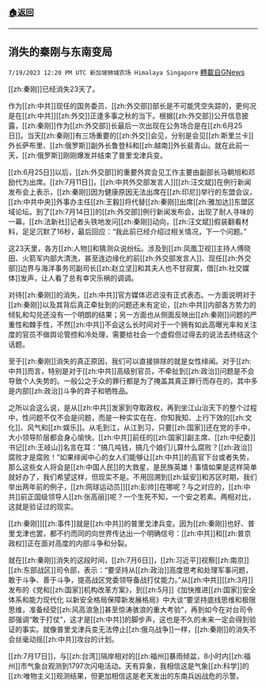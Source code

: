 ###  [:house:返回](README.md)
---


## 消失的秦刚与东南变局
`7/19/2023 12:20 PM UTC 新加坡狮城农场 Himalaya Singapore` [轉載自GNews](https://gnews.org/articles/1471718)

[[zh:秦刚]]已经消失23天了。

作为[[zh:中共]]现任的国务委员、[[zh:外交部]]部长是不可能凭空失踪的，更何况是在[[zh:中共]][[zh:外交]]正逢多事之秋的当下。根据[[zh:外交部]]公开信息披露，[[zh:秦刚]]作为[[zh:外交部]]长最后一次出现在公务场合是在[[zh:6月25日]]。当天[[zh:秦刚]]有三场重要的[[zh:外交]]会见，分别是会见[[zh:斯里兰卡]]外长萨布里、[[zh:俄罗斯]]副外长鲁登科和[[zh:越南]]外长裴青山。就在此前一天，[[zh:俄罗斯]]刚刚爆发并结束了普里戈津兵变。

[[zh:6月25日]]以后，[[zh:外交部]]的重要外宾会见工作主要由副部长马朝旭和邓励代为出席。[[zh:7月11日]]，[[zh:中共外交部发言人]][[zh:汪文斌]]在例行新闻发布会上表示，[[zh:秦刚]]因为健康原因无法出席在[[zh:印尼]]举行的东盟会议，[[zh:中共中央]]外事办主任[[zh:王毅]]将代替[[zh:秦刚]]出席[[zh:雅加达]]东盟区域论坛。到了[[zh:7月14日]]的[[zh:外交部]]例行新闻发布会，出现了耐人寻味的一幕。[[zh:法新社]]记者头铁地发问[[zh:秦刚]]动向，[[zh:汪文斌]]假装翻看材料，足足沉默了16秒，最后回应：“我此前已经介绍过相关情况，下一个问题。”

这23天里，各方[[zh:人物]]和猜测众说纷纭。涉及到[[zh:凤凰卫视]]主持人傅晓田、火箭军内部大清洗，甚至连边缘化的前[[zh:外交部发言人]]、现任[[zh:外交部]]边界与海洋事务司副司长[[zh:赵立坚]]和其夫人也不甘寂寞，借[[zh:社交媒体]]发声，让人看了总有幸灾乐祸的调调。

对待[[zh:秦刚]]的消失，[[zh:中共]]官方媒体迟迟没有正式表态。一方面说明对于[[zh:秦刚]]以及其背后真正牵扯到的问题还未有定论，[[zh:中共]]内部各方势力的倾轧和勾兑还没有一个明朗的结果；另一方面也从侧面反映出[[zh:秦刚]]问题的严重性和棘手性，不然[[zh:中共]]不会这么长时间对于一个拥有如此高曝光率和关注度的官员不做舆论管控和冷处理，需要给社会一个虚假但过得去的说法去终结这个话题。

至于[[zh:秦刚]]消失的真正原因，我们可以直接排除的就是女性绯闻。对于[[zh:中共]]而言，特别是对于[[zh:中共]]高级别官员，不牵扯到[[zh:政治]]问题是不会导致个人失势的。一般公之于众的罪行都是为了掩盖其真正罪行而存在的，其中多是内部[[zh:政治]]斗争的弃子和牺牲品。

之所以会这么说，是从[[zh:中共]]发家到夺取政权，再到坐江山治天下的整个过程中，性问题不仅不会是问题，而是一种实实在在、你知我知、上行下效的[[zh:文化]]、风气和[[zh:娱乐]]。从毛到江，从江到习，只要[[zh:国家]]还在党的手中，大小领导阶层都会身心愉快。[[zh:中共]]前任的[[zh:国家]]副主席、[[zh:中纪委]]书记[[zh:王岐山]]名言在耳：“搞几吨钱，搞几个娘们儿算什么腐败？[[zh:政治]]腐败才是腐败！”如果绯闻中心的女人们能够让[[zh:中共]]的高官下台或者失势，那么这些女人将会是[[zh:中国人民]]的大救星，是民族英雄！事情如果是这样简单就好办了，我们希望这样，但现实不是。不用回溯到[[zh:延安]]和苏区时期，我们举出两年前的例子，[[zh:网球运动员]][[zh:彭帅]]在哪呢？与之对应的，[[zh:中共]]前正国级领导人[[zh:张高丽]]呢？一个生死不知，一个安之若素。两相对比，这就是验证过的现实。

[[zh:秦刚]][[zh:事件]]就是[[zh:中共]]的普里戈津兵变。因为[[zh:秦刚]]也好、普里戈津也罢，都不约而同的向世界传达出一个明确信号：[[zh:中共]]和[[zh:普京政权]]正在面对高度的内部斗争和分裂。

就在[[zh:秦刚]]消失的这段时间，[[zh:7月6日]]，[[zh:习近平]]视察[[zh:南京]][[zh:东部战区]]司令部，表示：“要坚持从[[zh:政治]]高度思考和处理军事问题，敢于斗争、善于斗争，提高战区党委领导备战打仗能力。”从[[zh:中共]][[zh:3月]]发布的《党和[[zh:国家]]机构改革方案》，到[[zh:5月]]《加快推进[[zh:国家]]安全体系和能力现代化 以新安全格局保障新发展格局》中大谈“要坚持底线思维和极限思维，准备经受[[zh:风高浪急]]甚至惊涛骇浪的重大考验”，再到如今在对台司令部强调“敢于打仗”，这才是[[zh:中共]]的脚步声，这也是不久的未来一定会得到验证的事实。就像普里戈津兵变无法停止[[zh:俄乌战争]]一样，[[zh:秦刚]]的消失不会丝毫动摇[[zh:中共]]攻台的计划。

[[zh:7月17日]]，与[[zh:台湾]]隔岸相对的[[zh:福州]]暴雨倾盆，8小时内[[zh:福州]]市气象台观测到1797次闪电活动。天有异象，我相信这是气象[[zh:科学]]的[[zh:唯物主义]]观测结果，但更加相信这是老天发出的东南兵凶战危的示警。
